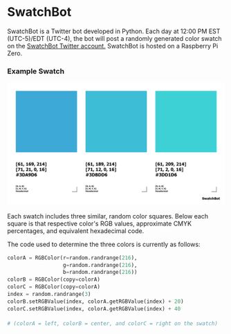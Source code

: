 # SwatchBot

SwatchBot is a Twitter bot developed in Python. Each day at 12:00 PM EST (UTC-5)/EDT (UTC-4), the bot will post a randomly generated color swatch on the [SwatchBot Twitter account.](https://twitter.com/SwatchBot) SwatchBot is hosted on a Raspberry Pi Zero.

### Example Swatch
![Example Swatch](https://github.com/kylereddy/swatchbot/blob/master/example_swatch.png)

Each swatch includes three similar, random color squares. Below each square is that respective color's RGB values, approximate CMYK percentages, and equivalent hexadecimal code.

The code used to determine the three colors is currently as follows:
```python
colorA = RGBColor(r=random.randrange(216),
                  g=random.randrange(216),
                  b=random.randrange(216))
colorB = RGBColor(copy=colorA)
colorC = RGBColor(copy=colorA)
index = random.randrange(3)
colorB.setRGBValue(index, colorA.getRGBValue(index) + 20)
colorC.setRGBValue(index, colorA.getRGBValue(index) + 40

# (colorA = left, colorB = center, and colorC = right on the swatch)
```
